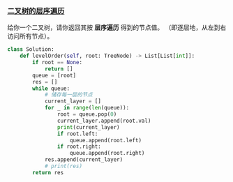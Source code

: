 ### [二叉树的层序遍历](https://leetcode-cn.com/problems/binary-tree-level-order-traversal/description/)

给你一个二叉树，请你返回其按 **层序遍历** 得到的节点值。 （即逐层地，从左到右访问所有节点）。

```python
class Solution:
    def levelOrder(self, root: TreeNode) -> List[List[int]]:
        if root == None:
            return []
        queue = [root]
        res = []
        while queue:
          	# 储存每一层的节点
            current_layer = []
            for _ in range(len(queue)):
                root = queue.pop(0)
                current_layer.append(root.val)
                print(current_layer)
                if root.left:
                    queue.append(root.left)
                if root.right:
                    queue.append(root.right)
            res.append(current_layer)
            # print(res)
        return res
```

